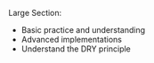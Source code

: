 Large Section:

- Basic practice and understanding
- Advanced implementations
- Understand the DRY principle
